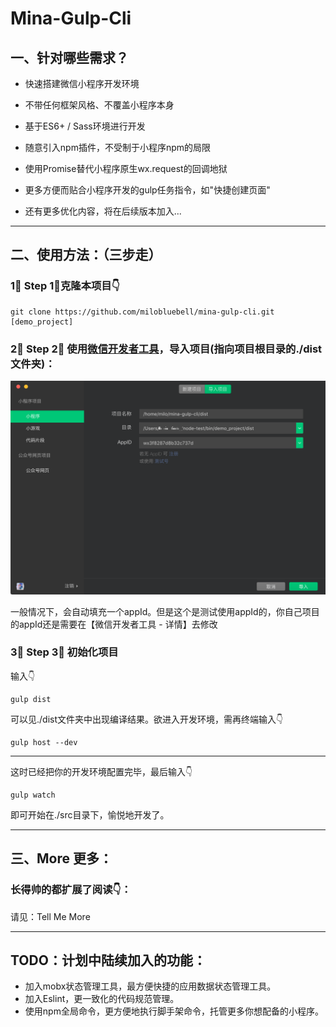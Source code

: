 # Mina-Gulp-Cli


## 一、针对哪些需求？

* 快速搭建微信小程序开发环境
  
* 不带任何框架风格、不覆盖小程序本身
  
* 基于ES6+ / Sass环境进行开发
  
* 随意引入npm插件，不受制于小程序npm的局限
  
* 使用Promise替代小程序原生wx.request的回调地狱
  
* 更多方便而贴合小程序开发的gulp任务指令，如"快捷创建页面"
  
* 还有更多优化内容，将在后续版本加入...
  
- - -

## 二、使用方法：（三步走）

### 1⃣️ Step 1：克隆本项目👇
```
git clone https://github.com/milobluebell/mina-gulp-cli.git [demo_project]
```


### 2⃣️ Step 2： 使用[微信开发者工具](https://developers.weixin.qq.com/miniprogram/dev/devtools/download.html)，导入项目(指向项目根目录的./dist文件夹)： 
![Image text](https://raw.githubusercontent.com/milobluebell/imgs-repo/master/img/intro-pic.png)

一般情况下，会自动填充一个appId。但是这个是测试使用appId的，你自己项目的appId还是需要在【微信开发者工具 - 详情】去修改

### 3⃣️ Step 3： 初始化项目
输入👇
```
gulp dist
```
可以见./dist文件夹中出现编译结果。欲进入开发环境，需再终端输入👇
```
gulp host --dev
```
_ _ _
这时已经把你的开发环境配置完毕，最后输入👇
```
gulp watch
```
即可开始在./src目录下，愉悦地开发了。

_ _ _

## 三、More 更多：
### 长得帅的都扩展了阅读👇：
请见：Tell Me More


- - -

## TODO：计划中陆续加入的功能：
* 加入mobx状态管理工具，最方便快捷的应用数据状态管理工具。
* 加入Eslint，更一致化的代码规范管理。
* 使用npm全局命令，更方便地执行脚手架命令，托管更多你想配备的小程序。